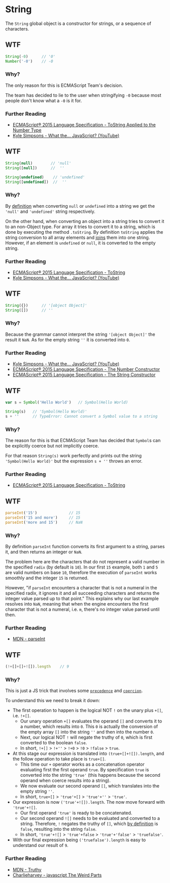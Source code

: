 # String
The `String` global object is a constructor for strings, or a sequence of characters.

## WTF
```js
String(-0)      // '0'
Number('-0')    // -0
```

### Why?
The only reason for this is ECMAScript Team's decision.

The team has decided to lie to the user when stringifying `-0` because most people don't know what a `-0` is it for.

### Further Reading
* [ECMAScript® 2015 Language Specification - ToString Applied to the Number Type](https://www.ecma-international.org/ecma-262/6.0/index.html#sec-tostring-applied-to-the-number-type)
* [Kyle Simpsons - What the... JavaScript? (YouTube)](https://www.youtube.com/watch?v=2pL28CcEijU)

## WTF
```js
String(null)        // 'null'
String([null])      //  ''

String(undefined)    // 'undefined'
String([undefined])  //  ''
```

### Why?
By [definition](https://www.ecma-international.org/ecma-262/6.0/index.html#sec-tostring) when converting `null` or `undefined` into a string we get the `'null'` and `'undefined'` string respectively.

On the other hand, when converting an object into a string  tries to convert it to an non-Object type. For array it tries to convert it to a string, which is done by executing the method `.toString`. By definition `toString` applies the string conversion to all array elements and [joins](https://developer.mozilla.org/en/docs/Web/JavaScript/Reference/Global_Objects/Array/join) them into one string. However, if an element is `undefined` or `null`, it is converted to the empty string.

### Further Reading
* [ECMAScript® 2015 Language Specification - ToString](https://www.ecma-international.org/ecma-262/6.0/index.html#sec-tostring)
* [Kyle Simpsons - What the... JavaScript? (YouTube)](https://www.youtube.com/watch?v=2pL28CcEijU)

## WTF
```js
String({})      // '[object Object]'
String([])      // ''
```

### Why?
Because the grammar cannot interpret the string `'[object Object]'` the result it `NaN`. As for the empty string `''` it is converted into `0`.

### Further Reading
* [Kyle Simpsons - What the... JavaScript? (YouTube)](https://www.youtube.com/watch?v=2pL28CcEijU)
* [ECMAScript® 2015 Language Specification - The Number Constructor](https://www.ecma-international.org/ecma-262/6.0/index.html#sec-number-constructor)
* [ECMAScript® 2015 Language Specification - The String Constructor](https://www.ecma-international.org/ecma-262/6.0/index.html#sec-string-constructor)

## WTF
```js
var s = Symbol('Hello World')   // Symbol(Hello World)

String(s)   // 'Symbol(Hello World)'
s + ''      // TypeError: Cannot convert a Symbol value to a string
```

### Why?
The reason for this is that ECMAScript Team has decided that `Symbol`s can be explicitly coerce but not implicitly coerce.

For that reason `String(s)` work perfectly and prints out the string `'Symbol(Hello World)'` but the expression `s + ''` throws an error.

### Further Reading
* [ECMAScript® 2015 Language Specification - ToString](https://www.ecma-international.org/ecma-262/6.0/index.html#sec-tostring)

## WTF
```js
parseInt('15')              // 15
parseInt('15 and more')     // 15
parseInt('more and 15')     // NaN
```

### Why?
By definition `parseInt` function converts its first argument to a string, parses it, and then returns an integer or `NaN`.

The problem here are the characters that do not represent a valid number in the specified `radix` (by default is `10`). In our first `15` example, both `1` and `5` are valid numbers on base `10`, therefore the execution of `parseInt` works smoothly and the integer `15` is returned.

However, "if `parseInt` encounters a character that is not a numeral in the specified radix, it ignores it and all succeeding characters and returns the integer value parsed up to that point." This explains why our last example resolves into `NaN`, meaning that when the engine encounters the first character that is not a numeral, i.e. `m`, there's no integer value parsed until then.

### Further Reading
* [MDN - parseInt](https://developer.mozilla.org/en/docs/Web/JavaScript/Reference/Global_Objects/parseInt)

## WTF
```js
(!+[]+[]+![]).length    // 9
```

### Why?
This is just a JS trick that involves some [`precedence`](https://developer.mozilla.org/en/docs/Web/JavaScript/Reference/Operators/Operator_Precedence) and [`coercion`](https://www.safaribooksonline.com/library/view/you-dont-know/9781491905159/ch04.html).

To understand this we need to break it down:
* The first operation to happen is the logical NOT `!` on the unary plus `+[]`, i.e. `!+[]`.
    * Our unary operation `+[]` evaluates the operand `[]` and converts it to a number, which results into `0`. This `0` is actually the conversion of the empty array `[]` into the string `''` and then into the number `0`.
    * Next, our logical NOT `!` will negate the truthy of `0`, which is first converted to the boolean `false`.
    * In short, `!+[]` > `!+''` > `!+0` > `!0` > `!false` > `true`.
* At this stage our expression is translated into `(true+[]+![]).length`, and the follow operation to take place is `true+[]`.
    * This time our `+` operator works as a concatenation operator evaluating first the first operand `true`. By specification `true` is converted into the string `'true'` (this happens because the second operand when coerce results into a string).
    * We now evaluate our second operand `[]`, which translates into the empty string `''`.
    * In short, `true+[]` > `'true'+[]` > `'true'+''` > `'true'`.
* Our expression is now `('true'+![]).length`. The now move forward with `'true'+![]`.
    * Our first operand `'true'` is ready to be concatenated.
    * Our second operand `![]` needs to be evaluated and converted to a string. Therefore, `!` negates the truthy of `[]`, which [by definition](https://developer.mozilla.org/en-US/docs/Glossary/Truthy) is `false`, resulting into the string `false`.
    * In short, `'true'+![]` > `'true'+false` > `'true'+'false'` > `'truefalse'`.
* With our final expression being `('truefalse').length` is easy to understand our result of `9`.

### Further Reading
* [MDN - Truthy](https://developer.mozilla.org/en-US/docs/Glossary/Truthy)
* [Charlieharvey - javascript The Weird Parts](https://charlieharvey.org.uk/page/javascript_the_weird_parts)
